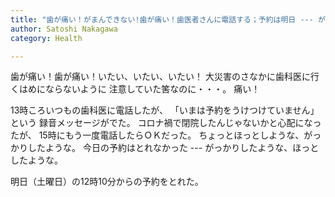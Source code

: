 ```yaml
---
title: "歯が痛い！がまんできない!歯が痛い！歯医者さんに電話する；予約は明日 --- がっかりしたような、ほっとしたような"
author: Satoshi Nakagawa
category: Health

---
```

 
 歯が痛い！歯が痛い！いたい、いたい、いたい！
大災害のさなかに歯科医に行くはめにならないように
注意していた筈なのに・・・。
痛い！

 13時ころいつもの歯科医に電話したが、
「いまは予約をうけつけていません」という
録音メッセージがでた。
コロナ禍で閉院したんじゃないかと心配になったが、
15時にもう一度電話したらＯＫだった。
ちょっとほっとしような、がっかりしたような。
今日の予約はとれなかった ---
がっかりしたような、ほっとしたような。

 明日（土曜日）の12時10分からの予約をとれた。

